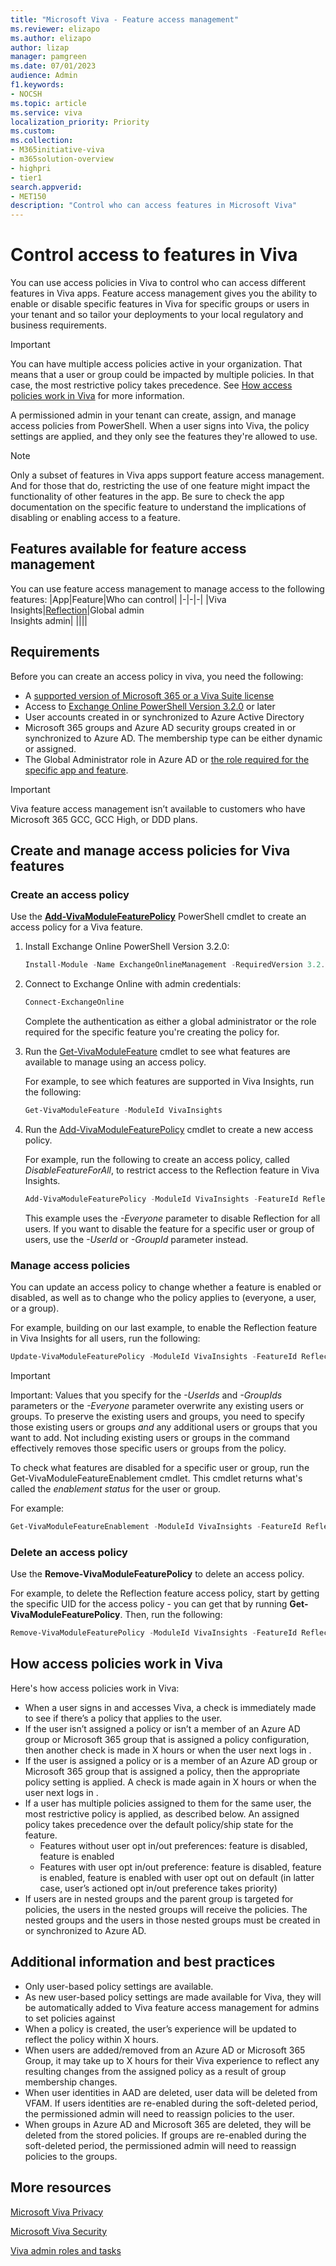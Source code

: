 ```yaml
---
title: "Microsoft Viva - Feature access management"
ms.reviewer: elizapo
ms.author: elizapo
author: lizap
manager: pamgreen
ms.date: 07/01/2023
audience: Admin
f1.keywords:
- NOCSH
ms.topic: article
ms.service: viva
localization_priority: Priority
ms.custom:
ms.collection:  
- M365initiative-viva
- m365solution-overview
- highpri
- tier1
search.appverid:
- MET150
description: "Control who can access features in Microsoft Viva"
---
```


# Control access to features in Viva

You can use access policies in Viva to control who can access different features in Viva apps. Feature access management gives you the ability to enable or disable specific features in Viva for specific groups or users in your tenant and so tailor your deployments to your local regulatory and business requirements.  

> [!IMPORTANT]
> You can have multiple access policies active in your organization. That means that a user or group could be impacted by multiple policies. In that case, the most restrictive policy takes precedence. See [How access policies work in Viva](#how-access-policies-change-the-user-experience) for more information.

A permissioned admin in your tenant can create, assign, and manage access policies from PowerShell. When a user signs into Viva, the policy settings are applied, and they only see the features they're allowed to use. 

> [!NOTE]
> Only a subset of features in Viva apps support feature access management. And for those that do, restricting the use of one feature might impact the functionality of other features in the app. Be sure to check the app documentation on the specific feature to understand the implications of disabling or enabling access to a feature.

## Features available for feature access management
You can use feature access management to manage access to the following features: 
|App|Feature|Who can control|
|-|-|-|
|Viva Insights|[Reflection](https://support.microsoft.com/topic/reflect-in-viva-insights-55379cb7-cf2a-408d-b740-2b2082eb3743)|Global admin<br>Insights admin|
||||



## Requirements
Before you can create an access policy in viva, you need the following:
- A [supported version of Microsoft 365 or a Viva Suite license](https://www.microsoft.com/microsoft-viva/pricing)   
- Access to [Exchange Online PowerShell Version 3.2.0](https://www.powershellgallery.com/packages/ExchangeOnlineManagement/3.2.0) or later 
- User accounts created in or synchronized to Azure Active Directory 
- Microsoft 365 groups and Azure AD security groups created in or synchronized to Azure AD. The membership type can be either dynamic or assigned. 
- The Global Administrator role in Azure AD or [the role required for the specific app and feature](#features-available-for-feature-access-management). 

> [!IMPORTANT] 
> Viva feature access management isn’t available to customers who have Microsoft 365 GCC, GCC High, or DDD plans.   


## Create and manage access policies for Viva features

### Create an access policy

Use the [**Add-VivaModuleFeaturePolicy**](/powershell/module/exchange/add-vivamodulefeaturepolicy?view=exchange-ps) PowerShell cmdlet to create an access policy for a Viva feature.

1. Install Exchange Online PowerShell Version 3.2.0:

   ```PowerShell
   Install-Module -Name ExchangeOnlineManagement -RequiredVersion 3.2.0
   ```

2. Connect to Exchange Online with admin credentials:

   ```PowerShell
   Connect-ExchangeOnline
   ```

   Complete the authentication as either a global administrator or the role required for the specific feature you're creating the policy for.

3. Run the [Get-VivaModuleFeature](/powershell/module/exchange/get-vivamodulefeature?view=exchange-ps) cmdlet to see what features are available to manage using an access policy.  
   
   For example, to see which features are supported in Viva Insights, run the following:
   ```powershell
   Get-VivaModuleFeature -ModuleId VivaInsights
   ```
4. Run the [Add-VivaModuleFeaturePolicy](/powershell/module/exchange/add-vivamodulefeaturepolicy?view=exchange-ps) cmdlet to create a new access policy.

   For example, run the following to create an access policy, called *DisableFeatureForAll*, to restrict access to the Reflection feature in Viva Insights. 

   ```powershell
   Add-VivaModuleFeaturePolicy -ModuleId VivaInsights -FeatureId Reflection -Name DisableFeatureForAll -IsFeatureEnabled $false -Everyone
   ```
   This example uses the *-Everyone* parameter to disable Reflection for all users. If you want to disable the feature for a specific user or group of users, use the *-UserId* or *-GroupId* parameter instead.



### Manage access policies
You can update an access policy to change whether a feature is enabled or disabled, as well as to change who the policy applies to (everyone, a user, or a group). 

For example, building on our last example, to enable the Reflection feature in Viva Insights for all users, run the following:

```powershell
Update-VivaModuleFeaturePolicy -ModuleId VivaInsights -FeatureId Reflection -Name DisableFeatureForAll -IsFeatureEnabled $true -Everyone
```

> [!IMPORTANT]
> Important: Values that you specify for the *-UserIds* and *-GroupIds* parameters or the *-Everyone* parameter overwrite any existing users or groups. To preserve the existing users and groups, you need to specify those existing users or groups *and* any additional users or groups that you want to add. Not including existing users or groups in the command effectively removes those specific users or groups from the policy. 


To check what features are disabled for a specific user or group, run the Get-VivaModuleFeatureEnablement cmdlet. This cmdlet returns what's called the *enablement status* for the user or group.

For example:

```powershell
Get-VivaModuleFeatureEnablement -ModuleId VivaInsights -FeatureId Reflection -Identity user@contoso.com
```

### Delete an access policy

Use the **Remove-VivaModuleFeaturePolicy** to delete an access policy.

For example, to delete the Reflection feature access policy, start by getting the specific UID for the access policy - you can get that by running **Get-VivaModuleFeaturePolicy**. Then, run the following:

```powershell
Remove-VivaModuleFeaturePolicy -ModuleId VivaInsights -FeatureId Reflection -PolicyId xxxxxxx-xxxx-xxxx-xxxx-xxxxxxxxxxxx
```

## How access policies work in Viva
Here's how access policies work in Viva: 

- When a user signs in and accesses Viva, a check is immediately made to see if there’s a policy that applies to the user. 
- If the user isn’t assigned a policy or isn’t a member of an Azure AD group or Microsoft 365 group that is assigned a policy configuration, then another check is made in X hours or when the user next logs in   . 
- If the user is assigned a policy or is a member of an Azure AD group or Microsoft 365 group that is assigned a policy, then the appropriate policy setting is applied. A check is made again in X hours or when the user next logs in . 
- If a user has multiple policies assigned to them for the same user, the most restrictive policy is applied, as described below. An assigned policy takes precedence over the default policy/ship state for the feature.  
   - Features without user opt in/out preferences: feature is disabled, feature is enabled
   - Features with user opt in/out preference: feature is disabled, feature is enabled, feature is enabled with user opt out on default (in latter case, user’s actioned opt in/out preference takes priority)   
- If users are in nested groups and the parent group is targeted for policies, the users in the nested groups will receive the policies.  The nested groups and the users in those nested groups must be created in or synchronized to Azure AD. 

## Additional information and best practices
- Only user-based policy settings are available. 
- As new user-based policy settings are made available for Viva, they will be automatically added to Viva feature access management for admins to set policies against
- When a policy is created, the user’s experience will be updated to reflect the policy within X hours.    
- When users are added/removed from an Azure AD or Microsoft 365 Group, it may take up to X hours for their Viva experience to reflect any resulting changes from the assigned policy as a result of group membership changes. 
- When user identities in AAD are deleted, user data will be deleted from VFAM. If users identities are re-enabled during the soft-deleted period, the permissioned admin will need to reassign policies to the user. 
- When groups in Azure AD and Microsoft 365 are deleted, they will be deleted from the stored policies.  If groups are re-enabled during the soft-deleted period, the permissioned admin will need to reassign policies to the groups. 

   

## More resources

[Microsoft Viva Privacy](/Viva/viva-privacy)

[Microsoft Viva Security](/Viva/microsoft-viva-security)

[Viva admin roles and tasks](/viva/microsoft-viva-admin-roles)

